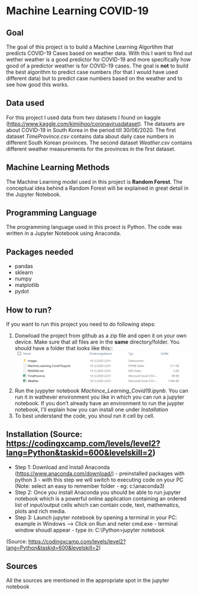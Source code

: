 # Machine Learning COVID-19
## Goal
The goal of this project is to build a Machine Learning Algortihm that predicts COVID-19 Cases based on weather data. With this I want to find out wether weather is a good predictor for COVID-19 and more specifically how good of a predictor weather is for COVID-19 cases. The goal is **not** to build the best algorithm to predict case numbers (for that I would have used different data) but to predict case numbers based on the weather and to see how good this works.

## Data used
For this project I used data from two datasets I found on kaggle (https://www.kaggle.com/kimjihoo/coronavirusdataset). The datasets are about COVID-19 in South Korea in the period till 30/06/2020. The first dataset *TimeProvince.csv* contains data about daily case numbers in different South Korean provinces. The second dataset *Weather.csv* contains different weather measurements for the provinces in the first dataset.

## Machine Learning Methods
The Machine Learning model used in this project is **Random Forest**. The conceptual idea behind a Random Forest will be explained in great detail in the Jupyter Notebook.

## Programming Language
The programming language used in this proect is Python. The code was written in a Jupyter Notebook using Anaconda.
 
## Packages needed
- pandas
- sklearn
- numpy
- matplotlib
- pydot

## How to run?
If you want to run this project you need to do following steps:
1. Donwload the project from github as a zip file and open it on your own device. Make sure that all files are in the **same** directory/folder. You should have a folder that looks like this::
![](Images/Unbenannt.PNG)
2. Run the juypyter notebook *Machince_Learning_Covid19.ipynb*. You can run it in wathever environment you like in which you can run a jupyter notebook. If you don't already have an environment to run the juypter notebook, I'll explain how you can install one under *Installation*
3. To best understand the code, you shoul run it cell by cell.

## Installation (Source: https://codingxcamp.com/levels/level2?lang=Python&taskid=600&levelskill=2)

- Step 1: Download and Install Anaconda (https://www.anaconda.com/download/) - preinstalled packages with python 3 - with this step we will switch to executing code on your PC (Note: select an easy to remember folder - eg: c:\anaconda3)
- Step 2: Once you install Anaconda you should be able to run jupyter notebook which is a powerful online application containing an ordered list of input/output cells which can contain code, text, mathematics, plots and rich media.
- Step 3: Launch jupyter notebook by opening a terminal in your PC: example in Windows --> Click on Run and neter cmd.exe - terminal window shoudl appear - type in: C:\Python>jupyter notebook

(Source: https://codingxcamp.com/levels/level2?lang=Python&taskid=600&levelskill=2)

## Sources
All the sources are mentioned in the appropriate spot in the jupyter notebook

